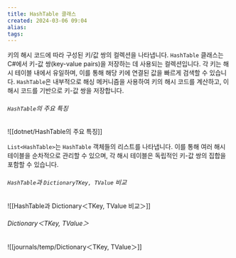 ```yaml
---
title: HashTable 클래스
created: 2024-03-06 09:04
alias: 
tags: 
---
```

키의 해시 코드에 따라 구성된 키/값 쌍의 컬렉션을 나타냅니다.
`HashTable` 클래스는 C#에서 키-값 쌍(key-value pairs)을 저장하는 데 사용되는 컬렉션입니다. 
각 키는 해시 테이블 내에서 유일하며, 이를 통해 해당 키에 연결된 값을 빠르게 검색할 수 있습니다. 
`HashTable`은 내부적으로 해싱 메커니즘을 사용하여 키의 해시 코드를 계산하고, 이 해시 코드를 기반으로 키-값 쌍을 저장합니다.

###### `HashTable`의 주요 특징
![[dotnet/HashTable의 주요 특징]]

`List<HashTable>`는 `HashTable` 객체들의 리스트를 나타냅니다. 이를 통해 여러 해시 테이블을 순차적으로 관리할 수 있으며, 각 해시 테이블은 독립적인 키-값 쌍의 집합을 포함할 수 있습니다.

###### `HashTable`과 `DictionaryTKey, TValue` 비교
![[HashTable과 Dictionary＜TKey, TValue 비교＞]]

###### Dictionary＜TKey, TValue＞
![[journals/temp/Dictionary＜TKey, TValue＞]]


